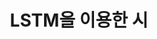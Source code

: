 ---
layout: single
title: "LSTM을 이용한 시"
categories: Paper_Review
use_math: true
comments: ture
toc: true
author_profile: false
---